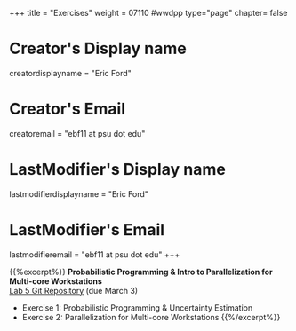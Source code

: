 +++
title = "Exercises"
weight = 07110  #wwdpp
type="page"
chapter= false

# Creator's Display name
creatordisplayname = "Eric Ford"
# Creator's Email
creatoremail = "ebf11 at psu dot edu"
# LastModifier's Display name
lastmodifierdisplayname = "Eric Ford"
# LastModifier's Email
lastmodifieremail = "ebf11 at psu dot edu"
+++



{{%excerpt%}}
<b>Probabilistic Programming & Intro to Parallelization for Multi-core Workstations</b><br />
[Lab 5 Git Repository](https://github.com/PsuAstro528/lab5-start) (due March 3)

- Exercise 1: Probabilistic Programming & Uncertainty Estimation
- Exercise 2: Parallelization for Multi-core Workstations
{{%/excerpt%}}
